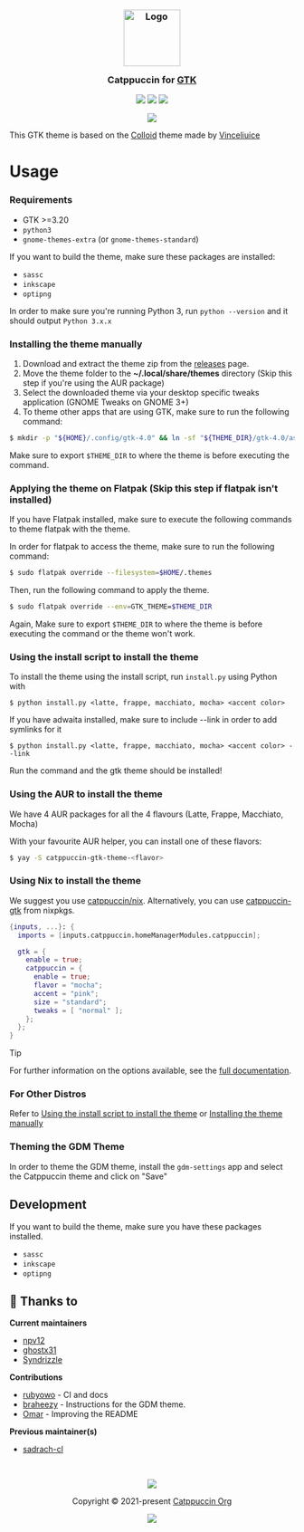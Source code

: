 <h3 align="center">
	<img src="https://raw.githubusercontent.com/catppuccin/catppuccin/main/assets/logos/exports/1544x1544_circle.png" width="100" alt="Logo"/><br/>
	<img src="https://raw.githubusercontent.com/catppuccin/catppuccin/main/assets/misc/transparent.png" height="30" width="0px"/>
	Catppuccin for <a href="https://gtk.org/">GTK</a>
	<img src="https://raw.githubusercontent.com/catppuccin/catppuccin/main/assets/misc/transparent.png" height="30" width="0px"/>
</h3>

<p align="center">
    <a href="https://github.com/catppuccin/gtk/stargazers"><img src="https://img.shields.io/github/stars/catppuccin/gtk?colorA=363a4f&colorB=b7bdf8&style=for-the-badge"></a>
    <a href="https://github.com/catppuccin/gtk/issues"><img src="https://img.shields.io/github/issues/catppuccin/gtk?colorA=363a4f&colorB=f5a97f&style=for-the-badge"></a>
    <a href="https://github.com/catppuccin/gtk/contributors"><img src="https://img.shields.io/github/contributors/catppuccin/gtk?colorA=363a4f&colorB=a6da95&style=for-the-badge"></a>
</p>

<p align="center">
  <img src="assets/res.webp"/>
</p>

This GTK theme is based on the [Colloid](https://github.com/vinceliuice/Colloid-gtk-theme) theme made by [Vinceliuice](https://github.com/vinceliuice)

# Usage

### Requirements

- GTK >=3.20
- `python3`
- `gnome-themes-extra` (or `gnome-themes-standard`)

If you want to build the theme, make sure these packages are installed:
- `sassc`
- `inkscape`
- `optipng`

In order to make sure you're running Python 3, run ``python --version`` and it should output ``Python 3.x.x``

### Installing the theme manually

1. Download and extract the theme zip from the [releases](https://github.com/catppuccin/gtk/releases/) page.
2. Move the theme folder to the **~/.local/share/themes** directory (Skip this step if you're using the AUR package)
3. Select the downloaded theme via your desktop specific tweaks application (GNOME Tweaks on GNOME 3+)
4. To theme other apps that are using GTK, make sure to run the following command:
```bash
$ mkdir -p "${HOME}/.config/gtk-4.0" && ln -sf "${THEME_DIR}/gtk-4.0/assets" "${HOME}/.config/gtk-4.0/assets" && ln -sf "${THEME_DIR}/gtk-4.0/gtk.css" "${HOME}/.config/gtk-4.0/gtk.css" && ln -sf "${THEME_DIR}/gtk-4.0/gtk-dark.css" "${HOME}/.config/gtk-4.0/gtk-dark.css"
```
Make sure to export `$THEME_DIR` to where the theme is before executing the command.

###  Applying the theme on Flatpak (Skip this step if flatpak isn't installed)
If you have Flatpak installed, make sure to execute the following commands to theme flatpak with the theme.

In order for flatpak to access the theme, make sure to run the following command:
```bash
$ sudo flatpak override --filesystem=$HOME/.themes
```

Then, run the following command to apply the theme.
```bash
$ sudo flatpak override --env=GTK_THEME=$THEME_DIR
```

Again, Make sure to export `$THEME_DIR` to where the theme is before executing the command or the theme won't work.

### Using the install script to install the theme

To install the theme using the install script, run ``install.py`` using Python with
```
$ python install.py <latte, frappe, macchiato, mocha> <accent color>
```
If you have adwaita installed, make sure to include --link in order to add symlinks for it
```
$ python install.py <latte, frappe, macchiato, mocha> <accent color> --link
```
Run the command and the gtk theme should be installed!

### Using the AUR to install the theme

We have 4 AUR packages for all the 4 flavours (Latte, Frappe, Macchiato, Mocha)

With your favourite AUR helper, you can install one of these flavors:

```bash
$ yay -S catppuccin-gtk-theme-<flavor>
```

### Using Nix to install the theme

We suggest you use [catppuccin/nix](https://github.com/catppuccin/nix). 
Alternatively, you can use [catppuccin-gtk](https://github.com/NixOS/nixpkgs/blob/master/pkgs/data/themes/catppuccin-gtk/default.nix) from nixpkgs.

```nix
{inputs, ...}: {
  imports = [inputs.catppuccin.homeManagerModules.catppuccin];

  gtk = {
    enable = true;
    catppuccin = {
      enable = true;
      flavor = "mocha";
      accent = "pink";
      size = "standard";
      tweaks = [ "normal" ];
    };
  };
}
```

> [!TIP]
> For further information on the options available, see the [full documentation](https://github.com/catppuccin/nix/blob/main/docs/home-manager-options.md#gtkcatppuccinenable).

### For Other Distros
Refer to [Using the install script to install the theme](https://github.com/catppuccin/gtk/edit/refactor/build-system/README.md#installing-the-theme-manually) or [Installing the theme manually](https://github.com/catppuccin/gtk/edit/refactor/build-system/README.md#installing-the-theme-manually)

### Theming the GDM Theme
In order to theme the GDM theme, install the ``gdm-settings`` app and select the Catppuccin theme and click on "Save"

## Development

If you want to build the theme, make sure you have these packages installed.
- `sassc`
- `inkscape`
- `optipng`


## 💝 Thanks to

**Current maintainers**

- [npv12](https://github.com/npv12)
- [ghostx31](https://github.com/ghostx31)
- [Syndrizzle](https://github.com/Syndrizzle)

**Contributions**

- [rubyowo](https://github.com/rubyowo) - CI and docs
- [braheezy](https://github.com/braheezy) - Instructions for the GDM theme.
- [Omar](https://github.com/somerand0mcat) - Improving the README

**Previous maintainer(s)**

- [sadrach-cl](https://github.com/sadrach-cl)

&nbsp;

<p align="center"><img src="https://raw.githubusercontent.com/catppuccin/catppuccin/main/assets/footers/gray0_ctp_on_line.svg?sanitize=true" /></p>
<p align="center">Copyright &copy; 2021-present <a href="https://github.com/catppuccin" target="_blank">Catppuccin Org</a>
<p align="center"><a href="https://github.com/catppuccin/gtk/blob/main/LICENSE"><img src="https://img.shields.io/static/v1.svg?style=for-the-badge&label=License&message=GPLv3&logoColor=d9e0ee&colorA=363a4f&colorB=b7bdf8"/></a></p>
